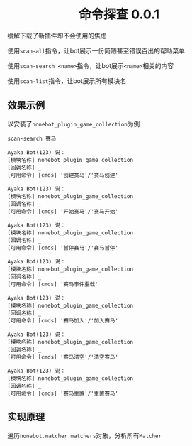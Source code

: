 <div align="center">

# 命令探查 0.0.1

</div>

缓解下载了新插件却不会使用的焦虑

使用`scan-all`指令，让bot展示一份简陋甚至错误百出的帮助菜单

使用`scan-search <name>`指令，让bot展示`<name>`相关的内容

使用`scan-list`指令，让bot展示所有模块名

## 效果示例

以安装了`nonebot_plugin_game_collection`为例

`scan-search 赛马`

```
Ayaka Bot(123) 说：
[模块名称] nonebot_plugin_game_collection
[回调名称] _
[可用命令] [cmds] '创建赛马'/'赛马创建'

Ayaka Bot(123) 说：
[模块名称] nonebot_plugin_game_collection
[回调名称] _
[可用命令] [cmds] '开始赛马'/'赛马开始'

Ayaka Bot(123) 说：
[模块名称] nonebot_plugin_game_collection
[回调名称] _
[可用命令] [cmds] '暂停赛马'/'赛马暂停'

Ayaka Bot(123) 说：
[模块名称] nonebot_plugin_game_collection
[回调名称] _
[可用命令] [cmds] '赛马事件重载'

Ayaka Bot(123) 说：
[模块名称] nonebot_plugin_game_collection
[回调名称] _
[可用命令] [cmds] '赛马加入'/'加入赛马'

Ayaka Bot(123) 说：
[模块名称] nonebot_plugin_game_collection
[回调名称] _
[可用命令] [cmds] '赛马清空'/'清空赛马'

Ayaka Bot(123) 说：
[模块名称] nonebot_plugin_game_collection
[回调名称] _
[可用命令] [cmds] '赛马重置'/'重置赛马'
```

## 实现原理

遍历`nonebot.matcher.matchers`对象，分析所有`Matcher`
